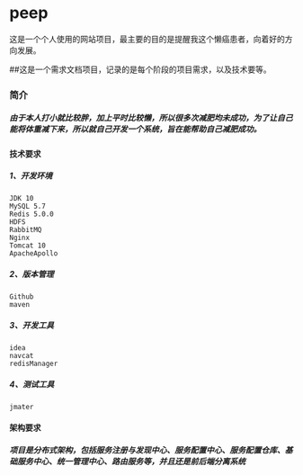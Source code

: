 # peep
这是一个个人使用的网站项目，最主要的目的是提醒我这个懒癌患者，向着好的方向发展。


##这是一个需求文档项目，记录的是每个阶段的项目需求，以及技术要等。
  ###  简介
  ##### 由于本人打小就比较胖，加上平时比较懒，所以很多次减肥均未成功，为了让自己能将体重减下来，所以就自己开发一个系统，旨在能帮助自己减肥成功。
  ####  技术要求
  ##### 1、开发环境
    JDK 10 
    MySQL 5.7
    Redis 5.0.0
    HDFS
    RabbitMQ
    Nginx
    Tomcat 10 
    ApacheApollo
  
  ##### 2、版本管理
    Github
    maven
  
  ##### 3、开发工具
    idea
    navcat
    redisManager
   
  ##### 4、测试工具
    jmater
   
  #### 架构要求
  ##### 项目是分布式架构，包括服务注册与发现中心、服务配置中心、服务配置仓库、基础服务中心、统一管理中心、路由服务等，并且还是前后端分离系统
  
  
